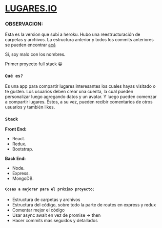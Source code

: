 # [LUGARES.IO](https://lugaresio.herokuapp.com)

### OBSERVACION:
  Esta es la version que subí a heroku. Hubo una reestructuración de carpetas y archivos. La estructura anterior y todos los commits anteriores se pueden encontrar [acá](https://github.com/diegocamy/lugaresIO)

Si, soy malo con los nombres.

Primer proyecto full stack 😀

### `Qué es?`

Es una app para compartir lugares interesantes los cuales hayas visitado o te gusten.
Los usuarios deben crear una cuenta, la cual pueden personalizar luego agregando datos y un avatar. Y luego pueden comenzar a compartir lugares. Éstos, a su vez, pueden recibir comentarios de otros usuarios y también likes.

### `Stack`

**Front End:**
* React.
* Redux.
* Bootstrap.

**Back End:**
* Node.
* Express.
* MongoDB.

#### `Cosas a mejorar para el próximo proyecto:`
* Estructura de carpetas y archivos
* Estructura del código, sobre todo la parte de routes en express y redux
* Comentar mejor el código
* Usar async await en vez de promise -> then
* Hacer commits mas seguidos y detallados


